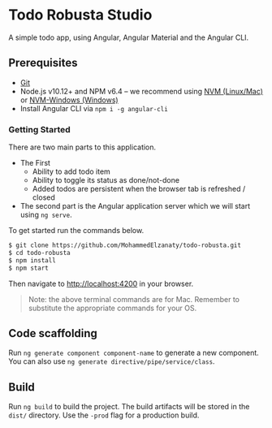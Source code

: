 # Todo Robusta Studio

A simple todo app, using Angular, Angular Material and the Angular CLI.

## Prerequisites

- [Git](https://git-scm.com/book/en/v2/Getting-Started-Installing-Git)
- Node.js v10.12+ and NPM v6.4 – we recommend using [NVM (Linux/Mac)](https://github.com/creationix/nvm) or [NVM-Windows (Windows)](https://github.com/coreybutler/nvm-windows)
- Install Angular CLI via `npm i -g angular-cli`

### Getting Started

There are two main parts to this application.

- The First
  - Ability to add todo item
  - Ability to toggle its status as done/not-done
  - Added todos are persistent when the browser tab is refreshed / closed
- The second part is the Angular application server which we will start using `ng serve`.

To get started run the commands below.

```bash
$ git clone https://github.com/MohammedElzanaty/todo-robusta.git
$ cd todo-robusta
$ npm install
$ npm start
```

Then navigate to [http://localhost:4200](http://localhost:4200) in your browser.

> Note: the above terminal commands are for Mac. Remember to substitute the appropriate commands for your OS.

## Code scaffolding

Run `ng generate component component-name` to generate a new component. You can also use `ng generate directive/pipe/service/class`.

## Build

Run `ng build` to build the project. The build artifacts will be stored in the `dist/` directory. Use the `-prod` flag for a production build.
